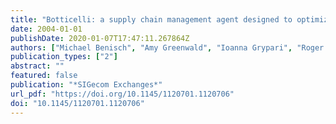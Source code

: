 ```yaml
---
title: "Botticelli: a supply chain management agent designed to optimize under uncertainty"
date: 2004-01-01
publishDate: 2020-01-07T17:47:11.267864Z
authors: ["Michael Benisch", "Amy Greenwald", "Ioanna Grypari", "Roger Lederman", "Victor Naroditskiy", "Michael Carl Tschantz"]
publication_types: ["2"]
abstract: ""
featured: false
publication: "*SIGecom Exchanges*"
url_pdf: "https://doi.org/10.1145/1120701.1120706"
doi: "10.1145/1120701.1120706"
---
```


